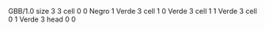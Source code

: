 <gs-board without-header> GBB/1.0
size 3 3
cell 0 0 Negro 1 Verde 3
cell 1 0 Verde 3
cell 1 1 Verde 3
cell 0 1 Verde 3
head 0 0
 </gs-board>